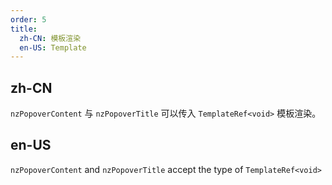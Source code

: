 ```yaml
---
order: 5
title:
  zh-CN: 模板渲染
  en-US: Template
---
```


## zh-CN

`nzPopoverContent` 与 `nzPopoverTitle` 可以传入 `TemplateRef<void>` 模板渲染。

## en-US

`nzPopoverContent` and `nzPopoverTitle` accept the type of `TemplateRef<void>`
